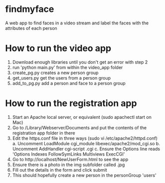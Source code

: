 # findmyface
A web app to find faces in a video stream and label the faces with the attributes of each person

# How to run the video app

1. Download enough libraries until you don't get an error with step 2
2. run 'python main.py' from within the video_app folder
3. create_pg.py creates a new person group
4. get_users.py get the users from a person group
5. add_to_pg.py add a person and face to a person group

# How to run the registration app

1. Start an Apache local server, or equivalent (sudo apachectl start on Mac)
2. Go to /Library/Webserver/Documents and put the contents of the registration app folder in there
3. Edit the https.conf file in three ways (sudo vi /etc/apache2/httpd.conf)
    a. Uncomment LoadModule cgi_module libexec/apache2/mod_cgi.so
    b. Uncomment AddHandler cgi-script .cgi
    c. Ensure the Options line reads 'Options Indexes FollowSymLinks Multiviews ExecCGI'
4. Go to http://localhost/NewUserForm.html to see the app
5. Ensure there is a photo in the img subfolder called <Lastname><FirstName>.jpg
6. Fill out the details in the form and click submit
7. This should hopefully create a new person in the personGroup 'users'
